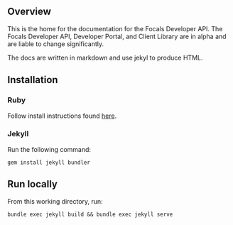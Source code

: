 ## Overview

This is the home for the documentation for the Focals Developer API.
The Focals Developer API, Developer Portal, and Client Library are in alpha and are liable to change significantly.

The docs are written in markdown and use jekyl to produce HTML.

## Installation

### Ruby
Follow install instructions found [here](https://www.ruby-lang.org/en/documentation/installation/).

### Jekyll
Run the following command:
```
gem install jekyll bundler
```

## Run locally

From this working directory, run:
```
bundle exec jekyll build && bundle exec jekyll serve
```

